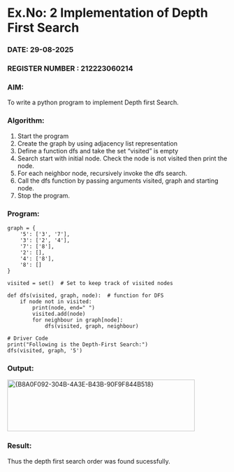 # Ex.No: 2  Implementation of Depth First Search
### DATE: 29-08-2025                                                                        
### REGISTER NUMBER : 212223060214
### AIM: 
To write a python program to implement Depth first Search. 
### Algorithm:
1. Start the program
2. Create the graph by using adjacency list representation
3. Define a function dfs and take the set “visited” is empty 
4. Search start with initial node. Check the node is not visited then print the node.
5. For each neighbor node, recursively invoke the dfs search.
6. Call the dfs function by passing arguments visited, graph and starting node.
7. Stop the program.
### Program:
```
graph = {
    '5': ['3', '7'],
    '3': ['2', '4'],
    '7': ['8'],
    '2': [],
    '4': ['8'],
    '8': []
}

visited = set()  # Set to keep track of visited nodes

def dfs(visited, graph, node):  # function for DFS
    if node not in visited:
        print(node, end=" ")
        visited.add(node)
        for neighbour in graph[node]:
            dfs(visited, graph, neighbour)

# Driver Code
print("Following is the Depth-First Search:")
dfs(visited, graph, '5')
```











### Output:
<img width="429" height="118" alt="{B8A0F092-304B-4A3E-B43B-90F9F844B518}" src="https://github.com/user-attachments/assets/c56234e5-8751-4a4b-afe7-52c6c4337ff3" />



### Result:
Thus the depth first search order was found sucessfully.
